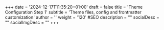 +++
date = '2024-12-17T11:35:20+01:00'
draft = false
title = 'Theme Configuration Step 1'
subtitle = 'Theme files, config and frontmatter customization'
author = ''
weight = '120'
#SEO
description = ""
socialDesc = ""
socialImgDesc = ""
+++
